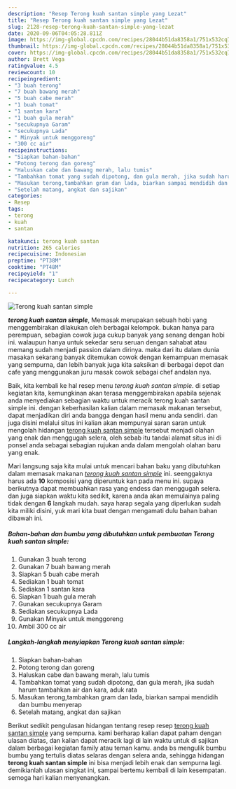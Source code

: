 ```yaml
---
description: "Resep Terong kuah santan simple yang Lezat"
title: "Resep Terong kuah santan simple yang Lezat"
slug: 2128-resep-terong-kuah-santan-simple-yang-lezat
date: 2020-09-06T04:05:28.811Z
image: https://img-global.cpcdn.com/recipes/28044b51da8358a1/751x532cq70/terong-kuah-santan-simple-foto-resep-utama.jpg
thumbnail: https://img-global.cpcdn.com/recipes/28044b51da8358a1/751x532cq70/terong-kuah-santan-simple-foto-resep-utama.jpg
cover: https://img-global.cpcdn.com/recipes/28044b51da8358a1/751x532cq70/terong-kuah-santan-simple-foto-resep-utama.jpg
author: Brett Vega
ratingvalue: 4.5
reviewcount: 10
recipeingredient:
- "3 buah terong"
- "7 buah bawang merah"
- "5 buah cabe merah"
- "1 buah tomat"
- "1 santan kara"
- "1 buah gula merah"
- "secukupnya Garam"
- "secukupnya Lada"
- " Minyak untuk menggoreng"
- "300 cc air"
recipeinstructions:
- "Siapkan bahan-bahan"
- "Potong terong dan goreng"
- "Haluskan cabe dan bawang merah, lalu tumis"
- "Tambahkan tomat yang sudah dipotong, dan gula merah, jika sudah harum tambahkan air dan kara, aduk rata"
- "Masukan terong,tambahkan gram dan lada, biarkan sampai mendidih dan bumbu menyerap"
- "Setelah matang, angkat dan sajikan"
categories:
- Resep
tags:
- terong
- kuah
- santan

katakunci: terong kuah santan 
nutrition: 265 calories
recipecuisine: Indonesian
preptime: "PT38M"
cooktime: "PT48M"
recipeyield: "1"
recipecategory: Lunch

---
```



![Terong kuah santan simple](https://img-global.cpcdn.com/recipes/28044b51da8358a1/751x532cq70/terong-kuah-santan-simple-foto-resep-utama.jpg)

<b><i>terong kuah santan simple</i></b>, Memasak merupakan sebuah hobi yang menggembirakan dilakukan oleh berbagai kelompok. bukan hanya para perempuan, sebagian cowok juga cukup banyak yang senang dengan hobi ini. walaupun hanya untuk sekedar seru seruan dengan sahabat atau memang sudah menjadi passion dalam dirinya. maka dari itu dalam dunia masakan sekarang banyak ditemukan cowok dengan kemampuan memasak yang sempurna, dan lebih banyak juga kita saksikan di berbagai depot dan cafe yang menggunakan juru masak cowok sebagai chef andalan nya.

Baik, kita kembali ke hal resep menu <i>terong kuah santan simple</i>. di setiap kegiatan kita, kemungkinan akan terasa menggembirakan apabila sejenak anda menyediakan sebagian waktu untuk meracik terong kuah santan simple ini. dengan keberhasilan kalian dalam memasak makanan tersebut, dapat menjadikan diri anda bangga dengan hasil menu anda sendiri. dan juga disini melalui situs ini kalian akan mempunyai saran saran untuk mengolah hidangan <u>terong kuah santan simple</u> tersebut menjadi olahan yang enak dan menggugah selera, oleh sebab itu tandai alamat situs ini di ponsel anda sebagai sebagian rujukan anda dalam mengolah olahan baru yang enak.




Mari langsung saja kita mulai untuk mencari bahan baku yang dibutuhkan dalam memasak makanan <u><i>terong kuah santan simple</i></u> ini. seenggaknya harus ada <b>10</b> komposisi yang diperuntuk kan pada menu ini. supaya berikutnya dapat membuahkan rasa yang endess dan menggugah selera. dan juga siapkan waktu kita sedikit, karena anda akan memulainya paling tidak dengan <b>6</b> langkah mudah. saya harap segala yang diperlukan sudah kita miliki disini, yuk mari kita buat dengan mengamati dulu bahan bahan dibawah ini.

<!--inarticleads1-->

##### Bahan-bahan dan bumbu yang dibutuhkan untuk pembuatan Terong kuah santan simple:

1. Gunakan 3 buah terong
1. Gunakan 7 buah bawang merah
1. Siapkan 5 buah cabe merah
1. Sediakan 1 buah tomat
1. Sediakan 1 santan kara
1. Siapkan 1 buah gula merah
1. Gunakan secukupnya Garam
1. Sediakan secukupnya Lada
1. Gunakan  Minyak untuk menggoreng
1. Ambil 300 cc air




<!--inarticleads2-->

##### Langkah-langkah menyiapkan Terong kuah santan simple:

1. Siapkan bahan-bahan
1. Potong terong dan goreng
1. Haluskan cabe dan bawang merah, lalu tumis
1. Tambahkan tomat yang sudah dipotong, dan gula merah, jika sudah harum tambahkan air dan kara, aduk rata
1. Masukan terong,tambahkan gram dan lada, biarkan sampai mendidih dan bumbu menyerap
1. Setelah matang, angkat dan sajikan




Berikut sedikit pengulasan hidangan tentang resep resep <u>terong kuah santan simple</u> yang sempurna. kami berharap kalian dapat paham dengan ulasan diatas, dan kalian dapat meracik lagi di lain waktu untuk di sajikan dalam berbagai kegiatan family atau teman kamu. anda bs mengulik bumbu bumbu yang tertulis diatas selaras dengan selera anda, sehingga hidangan <b>terong kuah santan simple</b> ini bisa menjadi lebih enak dan sempurna lagi. demikianlah ulasan singkat ini, sampai bertemu kembali di lain kesempatan. semoga hari kalian menyenangkan.
